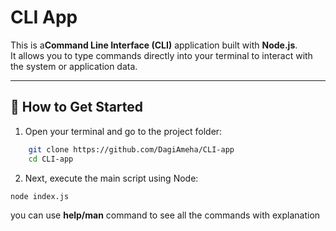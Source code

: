 # CLI App

This is a**Command Line Interface (CLI)** application built with **Node.js**.  
It allows you to type commands directly into your terminal to interact with the system or application data.

---

## 🚀 How to Get Started

1. Open your terminal and go to the project folder:

```bash
    git clone https://github.com/DagiAmeha/CLI-app
    cd CLI-app

```

2. Next, execute the main script using Node:

```bash
node index.js

```

you can use **help/man** command to see all the commands with explanation
